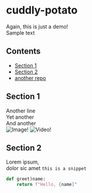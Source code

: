 # cuddly-potato
Again, this is just a demo!<br>
Sample text
## Contents
* [Section 1](#section-1)
* [Section 2](#section-2)
* [another repo](https://hipsum.co/)
## Section 1
Another line  
Yet another  
And another  
![Image!](https://miro.medium.com/max/1400/0*_bl7r2rQX48Toa7D)
![Video!](https://www.youtube.com/watch?v=xT-86RAvZp4)
## Section 2
Lorem ipsum,  
dolor sic amet
```this is a snippet```

```python
def greet)name:
	return f"Hello, {name]"
```
